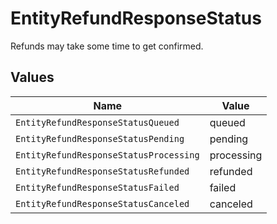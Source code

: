 # EntityRefundResponseStatus

Refunds may take some time to get confirmed.


## Values

| Name                                   | Value                                  |
| -------------------------------------- | -------------------------------------- |
| `EntityRefundResponseStatusQueued`     | queued                                 |
| `EntityRefundResponseStatusPending`    | pending                                |
| `EntityRefundResponseStatusProcessing` | processing                             |
| `EntityRefundResponseStatusRefunded`   | refunded                               |
| `EntityRefundResponseStatusFailed`     | failed                                 |
| `EntityRefundResponseStatusCanceled`   | canceled                               |